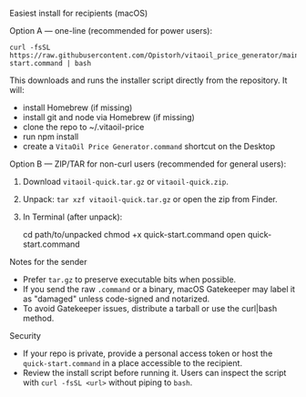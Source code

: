Easiest install for recipients (macOS)

Option A — one-line (recommended for power users):

    curl -fsSL https://raw.githubusercontent.com/Opistorh/vitaoil_price_generator/main/quick-start.command | bash

This downloads and runs the installer script directly from the repository. It will:
- install Homebrew (if missing)
- install git and node via Homebrew (if missing)
- clone the repo to ~/.vitaoil-price
- run npm install
- create a `VitaOil Price Generator.command` shortcut on the Desktop

Option B — ZIP/TAR for non-curl users (recommended for general users):

1. Download `vitaoil-quick.tar.gz` or `vitaoil-quick.zip`.
2. Unpack: `tar xzf vitaoil-quick.tar.gz` or open the zip from Finder.
3. In Terminal (after unpack):

    cd path/to/unpacked
    chmod +x quick-start.command
    open quick-start.command

Notes for the sender
- Prefer `tar.gz` to preserve executable bits when possible.
- If you send the raw `.command` or a binary, macOS Gatekeeper may label it as "damaged" unless code-signed and notarized.
- To avoid Gatekeeper issues, distribute a tarball or use the curl|bash method.

Security
- If your repo is private, provide a personal access token or host the `quick-start.command` in a place accessible to the recipient.
- Review the install script before running it. Users can inspect the script with `curl -fsSL <url>` without piping to `bash`.
